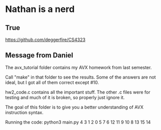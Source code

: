 # Nathan is a nerd

## True

https://github.com/deggerfire/CS4323

## Message from Daniel

The avx_tutorial folder contains my AVX homework from last semester.

Call "make" in that folder to see the results. Some of the answers are not ideal, but I got all of them correct except #10.

hw2_code.c contains all the important stuff. The other .c files were for testing and much of it is broken, so properly just ignore it.

The goal of this folder is to give you a better understanding of AVX instruction syntax.

Running the code: python3 main.py 4 3 1 2 0 5 7 6 12 11 9 10 8 13 15 14
